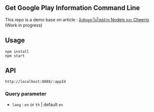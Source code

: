 Get Google Play Information Command Line
---

This repo is a demo base on article : [ดึงข้อมูลเว็บไซต์ด้วย Nodejs และ Cheerio](#) (Work in progress)


## Usage

```
npm install
npm start
```


## API

```
http://localhost:8088/:appId
```

### Query parameter

- `lang` : `en` or `th` | default `en`